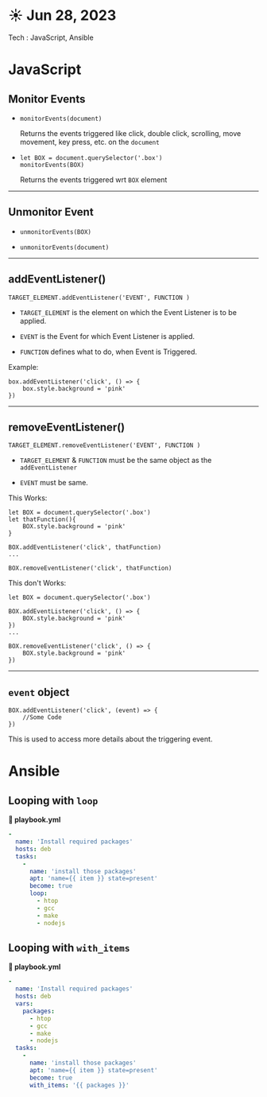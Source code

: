 # ☀️ Jun 28, 2023
Tech : JavaScript, Ansible

# JavaScript

## Monitor Events

- ``` JS
  monitorEvents(document)
  ```
  
  Returns the events triggered like click, double click, scrolling, move movement, key press, etc. on the `document`

- ``` JS
  let BOX = document.querySelector('.box')
  monitorEvents(BOX)
  ```
  Returns the events triggered wrt `BOX` element

---

## Unmonitor Event

- ``` JS
  unmonitorEvents(BOX)
  ```

- ``` JS
  unmonitorEvents(document)
  ```

---

## addEventListener()

``` JS
TARGET_ELEMENT.addEventListener('EVENT', FUNCTION )
```

- `TARGET_ELEMENT` is the element on which the Event Listener is to be applied.

- `EVENT` is the Event for which Event Listener is applied.

- `FUNCTION` defines what to do, when Event is Triggered.

Example:

``` JS
box.addEventListener('click', () => {
    box.style.background = 'pink'
})
```

---

## removeEventListener()

``` JS
TARGET_ELEMENT.removeEventListener('EVENT', FUNCTION )
```

- `TARGET_ELEMENT` & `FUNCTION` must be the same object as the `addEventListener`

- `EVENT` must be same.

This Works:

``` JS
let BOX = document.querySelector('.box')
let thatFunction(){
    BOX.style.background = 'pink'
}

BOX.addEventListener('click', thatFunction)
...

BOX.removeEventListener('click', thatFunction)
```

This don't Works:

``` JS
let BOX = document.querySelector('.box')

BOX.addEventListener('click', () => {
    BOX.style.background = 'pink'
})
...

BOX.removeEventListener('click', () => {
    BOX.style.background = 'pink'
})
```

---

## `event` object

``` JS
BOX.addEventListener('click', (event) => {
    //Some Code
})
```

This is used to access more details about the triggering event.

# Ansible

## Looping with `loop`

**📄 playbook.yml**

``` yaml
-
  name: 'Install required packages'
  hosts: deb
  tasks:
    -
      name: 'install those packages'
      apt: 'name={{ item }} state=present'
      become: true
      loop:
        - htop
        - gcc
        - make
        - nodejs
```

## Looping with `with_items`

**📄 playbook.yml**

``` yaml
-
  name: 'Install required packages'
  hosts: deb
  vars:
    packages:
      - htop
      - gcc
      - make
      - nodejs
  tasks:
    -
      name: 'install those packages'
      apt: 'name={{ item }} state=present'
      become: true
      with_items: '{{ packages }}'
```

